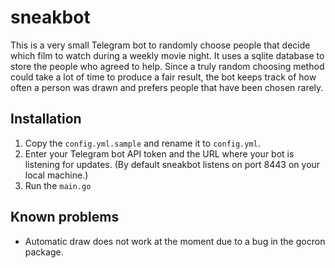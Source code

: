 # sneakbot
This is a very small Telegram bot to randomly choose people that decide which film to watch during a weekly movie night.
It uses a sqlite database to store the people who agreed to help.
Since a truly random choosing method could take a lot of time to produce a fair result, the bot keeps track of how often a person was drawn and prefers people that have been chosen rarely.

## Installation
1. Copy the `config.yml.sample` and rename it to `config.yml`.
1. Enter your Telegram bot API token and the URL where your bot is listening for updates. (By default sneakbot listens on port 8443 on your local machine.)
1. Run the `main.go`

## Known problems
* Automatic draw does not work at the moment due to a bug in the gocron package.
